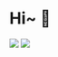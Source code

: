 # Hi~ 👋

<img src="https://github-readme-stats-one-bice.vercel.app/api?username=KwanWaiPang&show_icons=true&theme=default&count_private=true&role=OWNER,ORGANIZATION_MEMBER&hide=prs,issues" />
<img src="https://github-readme-stats.vercel.app/api/top-langs/?username=KwanWaiPang&layout=Compact&langs_count=6&hide=CMake,JavaScript,Cuda,CSS,PowerShell,GLSL,Roff,Shell" />

